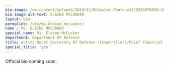 ```yaml
---
bio-image: /wp-content/uploads/2019/11/McCusker-Photo-e1572983870850-300x287.jpg"
bio-image-alt-text: ELAINE MCCUSKER
layout: bio
permalink: /bio/ms-elaine-mccusker/
name : MS. ELAINE MCCUSKER
special_name: Ms. Elaine McCusker
department: Department Of Defense
title: Acting Under Secretary Of Defense (Comptroller)/Chief Financial Officer 
special_title: 'yes'
---
```


Official bio coming soon.

